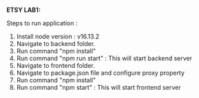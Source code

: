 **ETSY LAB1:**

Steps to run application :

1. Install node version : v16.13.2
2. Navigate to backend folder.
3. Run command "npm install"
4. Run command "npm run start" : This will start backend server
5. Navigate to frontend folder.
6. Navigate to package.json file and configure proxy property
7. Run command "npm install"
8. Run command "npm start" : This will start frontend server
